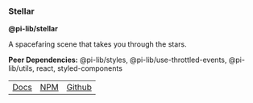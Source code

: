 ### Stellar

**@pi-lib/stellar**

A spacefaring scene that takes you through the stars.

**Peer Dependencies:** @pi-lib/styles, @pi-lib/use-throttled-events, @pi-lib/utils, react, styled-components

<table>
  <tbody>
    <tr>
      <td><a href="https://pi.lance-taylor.com/?path=/story/visualisations-scenes-shimmer" target="_blank">Docs</a></td>
      <td><a href="https://www.npmjs.com/package/@pi-lib/stellar?activeTab=readme" target="_blank">NPM</a></td>
      <td><a href="https://github.com/lancerael/pi/tree/main/./src/packages/components/visualisations/scenes/Stellar" target="_blank">Github</a></td>
    </tr>
  </tbody>
</table>
